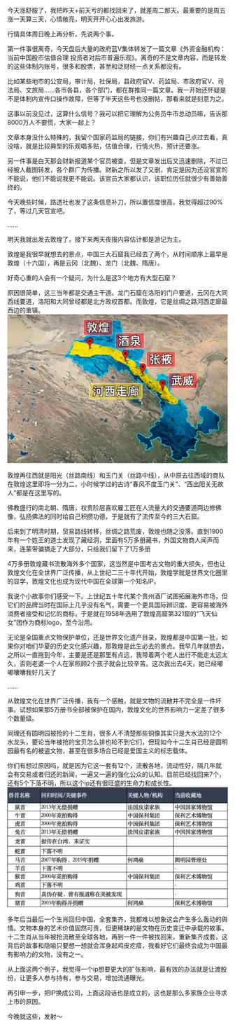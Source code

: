 今天涨舒服了，我把昨天+前天亏的都找回来了，就差周二那天。最重要的是周五涨一天算三天，心情敞亮，明天开开心心出发旅游。

行情具体周日晚上再分析，先说两个事。

第一件事很离奇，今天盘后大量的政府蓝V集体转发了一篇文章《外资金融机构：当前中国股市估值合理 投资者对后市普遍乐观》。离奇的不是文章内容，而是转发的这些体制内账号，很多和股票，甚至和泛财经一点关系都没有。

比如某些地市的公安局，审计局，社保局，县政府官V、药监局、市政府官V、司法局、文旅局......各市各县，各个部门，都在群推同一篇文章。我一开始还怀疑是不是体制内宣传口操作故障，但等了半天这些号也没删帖，那看来就是刻意为之。

这事以前没见过，这算什么信号？我可以把它理解为公务员牛市总动员嘛，告诉那8000万人不要慌，大家一起上？

文章本身没什么特殊的，我留个国家药监局的链接，你们有兴趣自己点过去看，真没啥，就是比较典型的乐观唱多贴，估值合理，行情火热，预计还要涨。

另一件事是白天那会财新报道某个官员被查，但是文章发出后又迅速删除，不过已经被人截图转发，各个群广为传播。财新之所以发了又删，肯定是因为还没官宣的不能说，他们不能说我更不能说。该官员大家都认识，该职位历任就很少有善始善终的。

今天晚些时候，路透社也发了这条信息补刀，所以置信度很高，我觉得超过90%了，等过几天官宣吧。

……

明天我就出发去敦煌了，接下来两天夜报内容估计都是游记为主。

敦煌是我很早就想去的景点，中国三大石窟我已经去了两个，从时间顺序上最早是敦煌（十六国），再是云冈（北魏）、龙门（北魏、隋唐）。

好奇心重的人会有一个疑问，为什么是这3个地方有大型石窟？

原因很简单，这三当年都是交通主干道。龙门石窟在洛阳的门户要道，云冈在大同西线要道，洛阳和大同曾经都是北方政权首都。而敦煌，它是丝绸之路河西走廊最西边的重镇。
![石窟地图](./石窟地图.png)

敦煌再往西就是阳光（丝路南线）和玉门关（丝路中线），从中原去往西域的商队在敦煌这里即将一分为二，小时候学过的古诗“春风不度玉门关”、“西出阳关无故人”都是在这里写的。

佛教盛行的南北朝、隋唐，权贵阶层喜欢雇工匠在人流量大的交通要道两边修佛像，弘扬佛法的同时给自己积攒功德，于是就有了流传至今的三大石窟。

后来到了明清时期，贸易路线转移，丝绸之路荒废，敦煌也随之没落。直到1900年有一个姓王的道士发现了藏经洞，里面有5万多册藏书，外国文物商人闻声而来，连蒙带骗搞走了大部分，只给我们留下了1万多册

4万多册敦煌藏书流散海外多个国家，这当然是中国考古文物的重大损失，但也让敦煌文化在全世界广泛传播，从上世纪二三十年代开始，敦煌学就是世界文化圈里的显学，敦煌文化也成为现代中国在全球第一个知名IP。

我说个小故事你们感受一下。上世纪五十年代某个贵州酒厂试图拓展海外市场，但它们的品牌当时在国际上几乎没有名气，需要一个更具国际辨识度、更容易被海外消费者接受和记忆的商标，于是就在1958年选用了敦煌高窟第321窟的“飞天仙女”团作为商标logo，至今沿用。

无论是全国重点文物保护单位，还是世界文化遗产目录，敦煌都是中国第一批，如果你对咱们华夏的历史文化感兴趣，那敦煌是此生必去的景点。我早几年就想去，之所以一直拖到今年，主要是还是那里有点远，我带着两个老人出行不能走太远太久，否则老婆一个人在家照顾2个孩子就会比较辛苦。这次我出去4天，她已经嘟嘟囔囔我好几天了

……

从敦煌文化在世界广泛传播，我有一个感触，就是文物的流散并不完全是一件坏事。试想如果那5万册书全部被保护在国内，敦煌文化的世界影响力一定差了很多个数量级。

同理还有圆明园被抢的十二生肖，很多人不清楚那些铜像其实只是大水法的12个水龙头，要论当年被抢的宝贝怎么排也轮不到它们，但现如今十二生肖已经是圆明园最有名的被盗文物，甚至在很多场合已经是爱国主义的标志载体。

你们有想过原因吗，就是因为它这一套有12个，流散各地，流动性好，隔几年就会有交易或者归还的新闻，一遍又一遍的强化公众的认知。目前已经找回来7个，还有5个下落不明，所以这个ip还有很旺盛的生命力和成长性。
![十二生肖记录](./十二生肖记录.png)

多年后当最后一个生肖回归中国，全套集齐，我都难以想象这会产生多么轰动的舆情。文物本身的艺术价值固然可贵，但更稀缺的是文物在历史变迁中承载的故事。十二生肖从当年被抢流散至全球各地，再到一件一件被找回来，重新集齐成套，这背后的故事和隐喻只要想一想就会浑身起鸡皮疙瘩，我看好它们最终会成为中国最有影响力的文物，没有之一。


从上面这两个例子，我觉得一个ip想要更大的扩张影响，最有效的办法就是让渡股份，让更多人参与持有，参与交易，增加流通曝光。

再引申一步，把IP换成公司，上面这段话也是成立的，这也是那么多家族企业寻求上市的原因。

今晚就这些，发射～